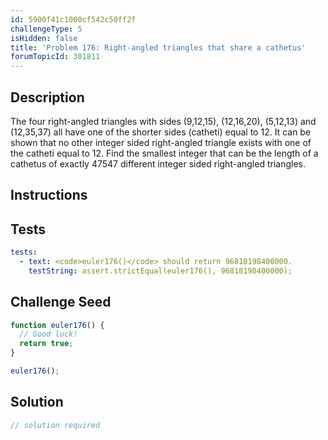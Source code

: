 ```yaml
---
id: 5900f41c1000cf542c50ff2f
challengeType: 5
isHidden: false
title: 'Problem 176: Right-angled triangles that share a cathetus'
forumTopicId: 301811
---
```


## Description
<section id='description'>
The four right-angled triangles with sides (9,12,15), (12,16,20), (5,12,13) and (12,35,37) all have one of the shorter sides (catheti) equal to 12. It can be shown that no other integer sided right-angled triangle exists with one of the catheti equal to 12.
Find the smallest integer that can be the length of a cathetus of exactly 47547 different integer sided right-angled triangles.
</section>

## Instructions
<section id='instructions'>

</section>

## Tests
<section id='tests'>

```yml
tests:
  - text: <code>euler176()</code> should return 96818198400000.
    testString: assert.strictEqual(euler176(), 96818198400000);

```

</section>

## Challenge Seed
<section id='challengeSeed'>

<div id='js-seed'>

```js
function euler176() {
  // Good luck!
  return true;
}

euler176();
```

</div>



</section>

## Solution
<section id='solution'>

```js
// solution required
```

</section>
